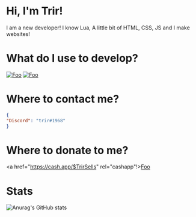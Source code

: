 # Hi, I'm Trir! 
I am a new developer! I know Lua, A little bit of HTML, CSS, JS and I make websites!

# What do I use to develop?
<a href="https://code.visualstudio.com/" rel="vscode">![Foo](https://img.shields.io/badge/Visual%20Studio%20Code-007ACC.svg?style=for-the-badge&logo=Visual-Studio-Code&logoColor=white)</a>
<a href="https://jetbrains.com/webstorm/" rel="webstorm">![Foo](https://img.shields.io/badge/WebStorm-000000.svg?style=for-the-badge&logo=WebStorm&logoColor=white)</a>
# Where to contact me? 
```json
{
"Discord": "trir#1968"
}
```

# Where to donate to me?
<a href="https://cash.app/$TrirSells" rel="cashapp"!>[Foo](https://img.shields.io/badge/Cash%20App-00C244?logo=cashapp&logoColor=fff&style=flat)


# Stats
![Anurag's GitHub stats](https://github-readme-stats.vercel.app/api?username=trirdev&theme=dark&show_icons=true)
